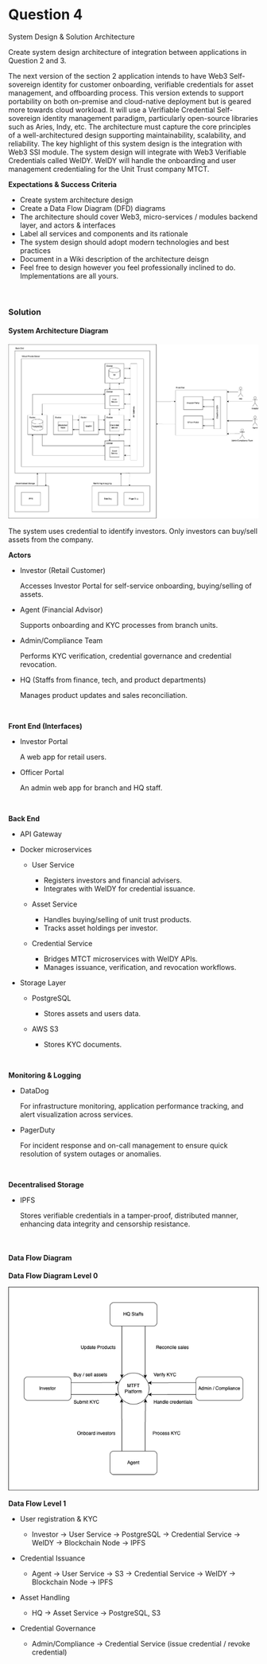 # Question 4

System Design & Solution Architecture

Create system design architecture of integration between applications in Question 2 and 3.

The next version of the section 2 application intends to have Web3 Self-sovereign identity for customer onboarding, verifiable credentials for asset management, and offboarding process. This version extends to support portability on both on-premise and cloud-native deployment but is geared more towards cloud workload. It will use a Verifiable Credential Self-sovereign identity management paradigm, particularly open-source libraries such as Aries, Indy, etc. The architecture must capture the core principles of a well-architectured design supporting maintainability, scalability, and reliability. The key highlight of this system design is the integration with Web3 SSI module. The system design will integrate with Web3 Verifiable Credentials called WeIDY. WeIDY will handle the onboarding and user management credentialing for the Unit Trust company MTCT.

**Expectations & Success Criteria**

- Create system architecture design
- Create a Data Flow Diagram (DFD) diagrams
- The architecture should cover Web3, micro-services / modules backend layer, and actors & interfaces
- Label all services and components and its rationale
- The system design should adopt modern technologies and best practices
- Document in a Wiki description of the architecture deisgn
- Feel free to design however you feel professionally inclined to do. Implementations are all yours.

<br />

### Solution

#### System Architecture Diagram

<img src="/question_4/diagrams/system_architecture_diagram.png"/>

The system uses credential to identify investors. Only investors can buy/sell assets from the company.

**Actors**

- Investor (Retail Customer)

    Accesses Investor Portal for self-service onboarding, buying/selling of assets.

- Agent (Financial Advisor)

    Supports onboarding and KYC processes from branch units.

- Admin/Compliance Team

    Performs KYC verification, credential governance and credential revocation.

- HQ (Staffs from finance, tech, and product departments)

    Manages product updates and sales reconciliation.

<br />

**Front End (Interfaces)**

- Investor Portal

    A web app for retail users.

- Officer Portal

    An admin web app for branch and HQ staff.

<br />

**Back End**

- API Gateway

- Docker microservices

    - User Service
        - Registers investors and financial advisers. 
        - Integrates with WeIDY for credential issuance.

    - Asset Service
        - Handles buying/selling of unit trust products.
        - Tracks asset holdings per investor.

    - Credential Service
        - Bridges MTCT microservices with WeIDY APIs.
        - Manages issuance, verification, and revocation workflows.

- Storage Layer

    - PostgreSQL
        - Stores assets and users data.

    - AWS S3
        - Stores KYC documents.

<br />

**Monitoring & Logging**

- DataDog

    For infrastructure monitoring, application performance tracking, and alert visualization across services.

- PagerDuty

    For incident response and on-call management to ensure quick resolution of system outages or anomalies.

<br />

**Decentralised Storage**

- IPFS

    Stores verifiable credentials in a tamper-proof, distributed manner, enhancing data integrity and censorship resistance.

<br />

#### Data Flow Diagram

**Data Flow Diagram Level 0**

<img src="/question_4/diagrams/data_flow_diagram_level_0.png"/>

<br />

**Data Flow Level 1**

- User registration & KYC

    - Investor -> User Service -> PostgreSQL -> Credential Service -> WeIDY -> Blockchain Node -> IPFS

- Credential Issuance

    - Agent -> User Service -> S3 -> Credential Service -> WeIDY -> Blockchain Node -> IPFS

- Asset Handling

    - HQ -> Asset Service -> PostgreSQL, S3

- Credential Governance

    - Admin/Compliance -> Credential Service (issue credential / revoke credential)
